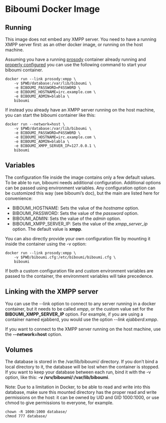 Biboumi Docker Image
====================

Running
-------

This image does not embed any XMPP server. You need to have a running XMPP server first: as an other docker image, or running on the host machine.

Assuming you have a running [prosody](https://hub.docker.com/r/prosody/prosody/) container already running and [properly configured](https://prosody.im/doc/components#adding_an_external_component) you can use the following command to start your biboumi container.

```
docker run --link prosody:xmpp \
    -v $PWD/database:/var/lib/biboumi \
    -e BIBOUMI_PASSWORD=P4SSW0RD \
    -e BIBOUMI_HOSTNAME=irc.example.com \
    -e BIBOUMI_ADMIN=blabla \
    biboumi
```

If instead you already have an XMPP server running on the host machine, you can start the biboumi container like this:

```
docker run --network=host \
    -v $PWD/database:/var/lib/biboumi \
    -e BIBOUMI_PASSWORD=P4SSW0RD \
    -e BIBOUMI_HOSTNAME=irc.example.com \
    -e BIBOUMI_ADMIN=blabla \
    -e BIBOUMI_XMPP_SERVER_IP=127.0.0.1 \
    biboumi
```

Variables
---------

The configuration file inside the image contains only a few default values.  To be able to run, biboumi needs additional configuration.  Additional options can be passed using environment variables.  Any configuration option can be customized this way (see biboumi’s doc), but the main are listed here for convenience:

* BIBOUMI_HOSTNAME: Sets the value of the *hostname* option.
* BIBOUMI_PASSWORD: Sets the value of the *password* option.
* BIBOUMI_ADMIN: Sets the value of the *admin* option.
* BIBOUMI_XMPP_SERVER_IP: Sets the value of the *xmpp_server_ip* option. The default value is **xmpp**.

You can also directly provide your own configuration file by mounting it inside the container using the -v option:

```
docker run --link prosody:xmpp \
    -v $PWD/biboumi.cfg:/etc/biboumi/biboumi.cfg \
    biboumi
```

If both a custom configuration file and custom environment variables are passed to the container, the environment variables will take precedence.

Linking with the XMPP server
----------------------------

You can use the --link option to connect to any server running in a docker container, but it needs to be called *xmpp*, or the custom value set for the **BIBOUMI_XMPP_SERVER_IP** option. For example, if you are using a container named ejabberd, you would use the option *--link ejabberd:xmpp*.

If you want to connect to the XMPP server running on the host machine, use the **--network=host** option.

Volumes
-------

The database is stored in the /var/lib/biboumi/ directory. If you don’t bind a local directory to it, the database will be lost when the container is stopped. If you want to keep your database between each run, bind it with the -v option, like this: **-v /srv/biboumi/:/var/lib/biboumi**.

Note: Due to a limitation in Docker, to be able to read and write into this database, make sure this mounted directory has the proper read and write permissions on the host: it can be owned by UID and GID 1000:1000, or use chmod to give permissions to everyone, for example.

```
chown -R 1000:1000 database/
chmod 777 database/
```
